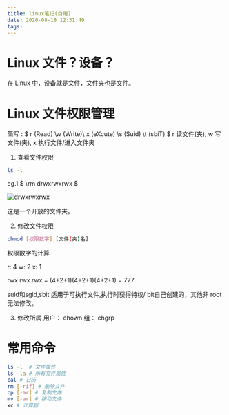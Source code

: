 ```yaml
---
title: linux笔记(自用)
date: 2020-08-18 12:31:49
tags:
---
```


# Linux 文件？设备？
<!--more-->
在 Linux 中，设备就是文件，文件夹也是文件。

# Linux 文件权限管理
简写 : 
$ r (Read) \\w (Write)\\ x (eXcute) \\s (Suid) \\t (sbiT) $
r 读文件(夹), w 写文件(夹), x 执行文件/进入文件夹


1. 查看文件权限

```sh
ls -l
```

eg.1 $ \rm drwxrwxrwx $

![drwxrwxrwx](https://gitee.com/inkuniverse/picture_bed/raw/master/img/20200818124241.png)

这是一个开放的文件夹。

2. 修改文件权限

```sh
chmod [权限数字] [文件(夹)名]
```

权限数字的计算

r: 4 w: 2 x: 1

rwx rwx rwx = (4+2+1)(4+2+1)(4+2+1) = 777

suid和sgid,sbit
适用于可执行文件,执行时获得特权/ bit自己创建的，其他非 root 无法修改。

3. 修改所属 
   用户： chown
   组： chgrp


# 常用命令

```sh
ls -l  # 文件属性
ls -la # 所有文件属性
cal # 日历
rm [-rif] # 删除文件
cp [-ar] # 复制文件
mv [-ar] # 移动文件
xc # 计算器
```